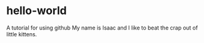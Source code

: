 # hello-world
A tutorial for using github
My name is Isaac and I like to beat the crap out of little kittens.

